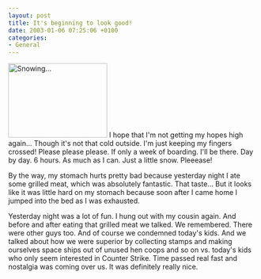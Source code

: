 ```yaml
---
layout: post
title: It's beginning to look good!
date: 2003-01-06 07:25:06 +0100
categories:
- General
---
```

<a href="https://content.rusiczki.net/blogpics/snow.php" onclick="window.open('https://content.rusiczki.net/blogpics/snow.php','popup','width=533,height=400,scrollbars=no,resizable=no,toolbar=no,directories=no,location=no,menubar=no,status=no,left=0,top=0'); return false"><img src="https://content.rusiczki.net/blogpics/snow-thumb.jpg" width="200" height="150" border="0" alt="Snowing..." class="postimage" /></a> I hope that I'm not getting my hopes high again... Though it's not that cold outside. I'm just keeping my fingers crossed! Please please please. If only a week of boarding. I'll be there. Day by day. 6 hours. As much as I can. Just a little snow. Pleeease!

By the way, my stomach hurts pretty bad because yesterday night I ate some grilled meat, which was absolutely fantastic. That taste... But it looks like it was little hard on my stomach because soon after I came home I jumped into the bed as I was exhausted.

Yesterday night was a lot of fun. I hung out with my cousin again. And before and after eating that grilled meat we talked. We remembered. There were other guys too. And of course we condemned today's kids. And we talked about how we were superior by collecting stamps and making ourselves space ships out of unused hen coops and so on vs. today's kids who only seem interested in Counter Strike. Time passed real fast and nostalgia was coming over us. It was definitely really nice.
